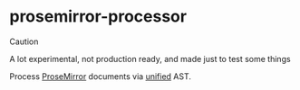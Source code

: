 # prosemirror-processor

> [!CAUTION]
> 
> A lot experimental, not production ready, and made just to test some things

Process [ProseMirror](https://prosemirror.net) documents via [unified](https://github.com/unifiedjs/unified) AST.